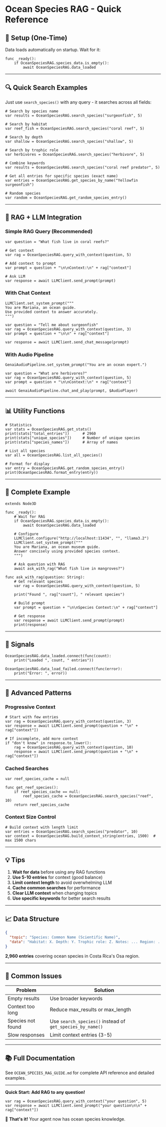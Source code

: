 # Ocean Species RAG - Quick Reference

## 🚀 Setup (One-Time)

Data loads automatically on startup. Wait for it:
```gdscript
func _ready():
    if OceanSpeciesRAG.species_data.is_empty():
        await OceanSpeciesRAG.data_loaded
```

---

## 🔍 Quick Search Examples

Just use `search_species()` with any query - it searches across all fields:

```gdscript
# Search by species name
var results = OceanSpeciesRAG.search_species("surgeonfish", 5)

# Search by habitat
var reef_fish = OceanSpeciesRAG.search_species("coral reef", 5)

# Search by depth
var shallow = OceanSpeciesRAG.search_species("shallow", 5)

# Search by trophic role
var herbivores = OceanSpeciesRAG.search_species("herbivore", 5)

# Combine keywords
var results = OceanSpeciesRAG.search_species("coral reef predator", 5)

# Get all entries for specific species (exact name)
var entries = OceanSpeciesRAG.get_species_by_name("Yellowfin surgeonfish")

# Random species
var random = OceanSpeciesRAG.get_random_species_entry()
```

---

## 🤖 RAG + LLM Integration

### Simple RAG Query (Recommended)

```gdscript
var question = "What fish live in coral reefs?"

# Get context
var rag = OceanSpeciesRAG.query_with_context(question, 5)

# Add context to prompt
var prompt = question + "\n\nContext:\n" + rag["context"]

# Ask LLM
var response = await LLMClient.send_prompt(prompt)
```

### With Chat Context

```gdscript
LLMClient.set_system_prompt("""
You are Mariana, an ocean guide.
Use provided context to answer accurately.
""")

var question = "Tell me about surgeonfish"
var rag = OceanSpeciesRAG.query_with_context(question, 3)
var prompt = question + "\n\n" + rag["context"]

var response = await LLMClient.send_chat_message(prompt)
```

### With Audio Pipeline

```gdscript
GenaiAudioPipeline.set_system_prompt("You are an ocean expert.")

var question = "What are herbivores?"
var rag = OceanSpeciesRAG.query_with_context(question, 5)
var prompt = question + "\n\nContext:\n" + rag["context"]

await GenaiAudioPipeline.chat_and_play(prompt, $AudioPlayer)
```

---

## 📊 Utility Functions

```gdscript
# Statistics
var stats = OceanSpeciesRAG.get_stats()
print(stats["total_entries"])      # 2960
print(stats["unique_species"])     # Number of unique species
print(stats["species_names"])      # Array of names

# List all species
var all = OceanSpeciesRAG.list_all_species()

# Format for display
var entry = OceanSpeciesRAG.get_random_species_entry()
print(OceanSpeciesRAG.format_entry(entry))
```

---

## 🎯 Complete Example

```gdscript
extends Node3D

func _ready():
    # Wait for RAG
    if OceanSpeciesRAG.species_data.is_empty():
        await OceanSpeciesRAG.data_loaded
    
    # Configure
    LLMClient.configure("http://localhost:11434", "", "llama3.2")
    LLMClient.set_system_prompt("""
    You are Mariana, an ocean museum guide.
    Answer concisely using provided species context.
    """)
    
    # Ask question with RAG
    await ask_with_rag("What fish live in mangroves?")

func ask_with_rag(question: String):
    # Get relevant species
    var rag = OceanSpeciesRAG.query_with_context(question, 5)
    
    print("Found ", rag["count"], " relevant species")
    
    # Build prompt
    var prompt = question + "\n\nSpecies Context:\n" + rag["context"]
    
    # Get response
    var response = await LLMClient.send_prompt(prompt)
    print(response)
```

---

## 🔔 Signals

```gdscript
OceanSpeciesRAG.data_loaded.connect(func(count): 
    print("Loaded ", count, " entries"))

OceanSpeciesRAG.data_load_failed.connect(func(error): 
    print("Error: ", error))
```

---

## 🎨 Advanced Patterns

### Progressive Context
```gdscript
# Start with few entries
var rag = OceanSpeciesRAG.query_with_context(question, 3)
var response = await LLMClient.send_prompt(question + "\n" + rag["context"])

# If incomplete, add more context
if "don't know" in response.to_lower():
    rag = OceanSpeciesRAG.query_with_context(question, 10)
    response = await LLMClient.send_prompt(question + "\n" + rag["context"])
```

### Cached Searches
```gdscript
var reef_species_cache = null

func get_reef_species():
    if reef_species_cache == null:
        reef_species_cache = OceanSpeciesRAG.search_species("reef", 10)
    return reef_species_cache
```

### Context Size Control
```gdscript
# Build context with length limit
var entries = OceanSpeciesRAG.search_species("predator", 10)
var context = OceanSpeciesRAG.build_context_string(entries, 1500)  # max 1500 chars
```

---

## 💡 Tips

1. **Wait for data** before using any RAG functions
2. **Use 5-10 entries** for context (good balance)
3. **Limit context length** to avoid overwhelming LLM
4. **Cache common searches** for performance
5. **Clear LLM context** when changing topics
6. **Use specific keywords** for better search results

---

## 📈 Data Structure

```json
{
  "topic": "Species: Common Name (Scientific Name)",
  "data": "Habitat: X. Depth: Y. Trophic role: Z. Notes: ... Region: ..."
}
```

**2,960 entries** covering ocean species in Costa Rica's Osa region.

---

## 🐛 Common Issues

| Problem | Solution |
|---------|----------|
| Empty results | Use broader keywords |
| Context too long | Reduce max_results or max_length |
| Species not found | Use `search_species()` instead of `get_species_by_name()` |
| Slow responses | Limit context entries (3-5) |

---

## 📚 Full Documentation

See `OCEAN_SPECIES_RAG_GUIDE.md` for complete API reference and detailed examples.

---

**Quick Start: Add RAG to any question!**

```gdscript
var rag = OceanSpeciesRAG.query_with_context("your question", 5)
var response = await LLMClient.send_prompt("your question\n\n" + rag["context"])
```

🌊 **That's it!** Your agent now has ocean species knowledge.

